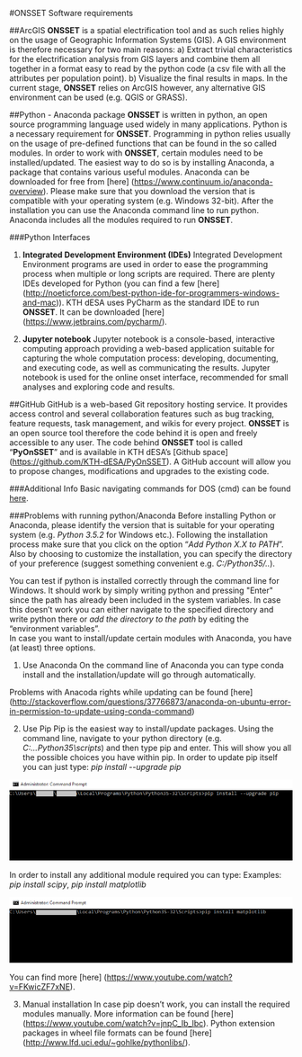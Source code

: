 #ONSSET Software requirements

##ArcGIS
**ONSSET** is a spatial electrification tool and as such relies highly on the usage of Geographic Information Systems (GIS). 
A GIS environment is therefore necessary for two main reasons:
a)	Extract trivial characteristics for the electrification analysis from GIS layers and combine them all together in a format easy to
read by the python code (a csv file with all the attributes per population point). 
b)	Visualize the final results in maps.
In the current stage, **ONSSET** relies on ArcGIS however, any alternative GIS environment can be used (e.g. QGIS or GRASS).

##Python - Anaconda package
**ONSSET** is written in python, an open source programming language used widely in many applications. Python is a necessary requirement 
for **ONSSET**. 
Programming in python relies usually on the usage of pre-defined functions that can be found in the so called modules.
In order to work with **ONSSET**, certain modules need to be installed/updated. The easiest way to do so is by installing Anaconda, 
a package that contains various useful modules. Anaconda can be downloaded for free from [here] 
(https://www.continuum.io/anaconda-overview). 
Please make sure that you download the version that is compatible with your operating system (e.g. Windows 32-bit).
After the installation you can use the Anaconda command line to run python. Anaconda includes all the modules required to run **ONSSET**. 

###Python Interfaces
1.	**Integrated Development Environment (IDEs)**
Integrated Development Environment programs are used in order to ease the programming process when multiple or long scripts are required.
There are plenty IDEs developed for Python (you can find a few [here]
(http://noeticforce.com/best-python-ide-for-programmers-windows-and-mac)). 
KTH dESA uses PyCharm as the standard IDE to run **ONSSET**. 
It can be downloaded [here] (https://www.jetbrains.com/pycharm/).

2.	**Jupyter notebook**
Jupyter notebook is a console-based, interactive computing approach providing a web-based application suitable for capturing the whole 
computation process: developing, documenting, and executing code, as well as communicating the results. 
Jupyter notebook is used for the online onset interface, recommended for small analyses and exploring code and results.

##GitHub
GitHub is a web-based Git repository hosting service. It provides access control and several collaboration features such as bug tracking,
feature requests, task management, and wikis for every project. **ONSSET** is an open source tool therefore the code behind it is open and
freely accessible to any user. The code behind **ONSSET** tool is called “**PyOnSSET**” and is available in KTH dESA’s [Github space] 
(https://github.com/KTH-dESA/PyOnSSET). A GitHub account will allow you to propose changes, modifications and upgrades to the existing
code.

###Additional Info
Basic navigating commands for DOS (cmd) can be found [here](https://community.sophos.com/kb/en-us/13195).

###Problems with running python/Anaconda
Before installing Python or Anaconda, please identify the version that is suitable for your operating system 
(e.g. _Python 3.5.2_ for Windows etc.). Following the installation process make sure that you click on the option
“_Add Python X.X to PATH_”. Also by choosing to customize the installation, you can specify the directory of your preference
(suggest something convenient e.g. _C:/Python35/.._). 

You can test if python is installed correctly through the command line for Windows. It should work by simply writing python and pressing
"Enter" since the path has already been included in the system variables. In case this doesn’t work you can either navigate to the specified directory
and write python there or _add the directory to the path_ by editing the “environment variables”.  
In case you want to install/update certain modules with Anaconda, you have (at least) three options.
1. Use Anaconda
On the command line of Anaconda you can type conda install <package name> and the installation/update will go through automatically.

Problems with Anacoda rights while updating can be found [here]
(http://stackoverflow.com/questions/37766873/anaconda-on-ubuntu-error-in-permission-to-update-using-conda-command)

2. Use Pip
Pip is the easiest way to install/update packages. Using the command line, navigate to your python directory 
(e.g. _C:\...Python35\scripts_) and then type pip and enter. This will show you all the possible choices you have within pip.
In order to update pip itself you can just type: _pip install --upgrade pip_

![upgrade pip](/resources/pip1.png "upgrade pip")

 
In order to install any additional module required you can type:
Examples: _pip install scipy_, _pip install matplotlib_

![install new module](/resources/pip2.png "install new module")
 
You can find more [here] (https://www.youtube.com/watch?v=FKwicZF7xNE).

3. Manual installation
In case pip doesn’t work, you can install the required modules manually. More information can be found [here] (https://www.youtube.com/watch?v=jnpC_Ib_lbc). 
Python extension packages in wheel file formats can be found [here] (http://www.lfd.uci.edu/~gohlke/pythonlibs/).

